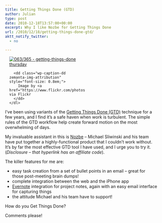 ```yaml
---
title: Getting Things Done (GTD)
author: Julian
type: post
date: 2010-12-18T13:57:00+00:00
excerpt: Why I like Nozbe for Getting Things Done
url: /2010/12/18/getting-things-done-gtd/
aktt_notify_twitter:
  - no

---
```

<div class="zemanta-img" style="margin: 1em; display: block;">
  <div>
    <dl class="wp-caption alignright" style="width: 250px;">
      <dt class="wp-caption-dt">
        <a href="https://www.flickr.com/photos/79538062@N00/4407962892"><img title="063/365 - getting-things-done thursday" src="https://farm5.static.flickr.com/4007/4407962892_9e7693ef1f_m.jpg" alt="063/365 - getting-things-done thursday" /></a>
      </dt>
      
      <dd class="wp-caption-dd zemanta-img-attribution" style="font-size: 0.8em;">
        Image by <a href="https://www.flickr.com/photos/79538062@N00/4407962892">jypsygen</a> via Flickr
      </dd>
    </dl>
  </div>
</div>

I’ve been using variants of the [Getting Things Done (GTD)][1] technique for a few years, and I find it’s a safe haven when work is turbulent. The simple rules of the GTD workflow help create forward motion on the most overwhelming of days.

My invaluable assistant in this is [Nozbe][2] &#8211; Michael Sliwinski and his team have put together a highly-functional product that I couldn’t work without. It’s by far the most effective GTD tool I have used, and I urge you to try it. (_Disclosure – that hyperlink has an affiliate code_).

The killer features for me are:

  * easy task creation from a set of bullet points in an email – great for those post-meeting brain dumps!
  * complete integration between the web and the iPhone app
  * [Evernote][3] integration for project notes, again with an easy email interface for capturing things
  * the attitude Michael and his team have to support!

How do you Get Things Done?

Comments please!

<div class="zemanta-pixie" style="margin-top: 10px; height: 15px;">
  <img class="zemanta-pixie-img" style="border: none; float: right;" src="https://img.zemanta.com/pixy.gif?x-id=6bdc015a-712c-4017-b3f2-7887eb768886" alt="" /><span class="zem-script more-info pretty-attribution"></span>
</div>

 [1]: https://en.wikipedia.org/wiki/Getting_Things_Done
 [2]: https://www.nozbe.com/a-53437730
 [3]: https://www.evernote.com